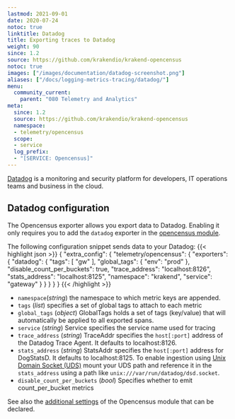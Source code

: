 ```yaml
---
lastmod: 2021-09-01
date: 2020-07-24
notoc: true
linktitle: Datadog
title: Exporting traces to Datadog
weight: 90
since: 1.2
source: https://github.com/krakendio/krakend-opencensus
notoc: true
images: ["/images/documentation/datadog-screenshot.png"]
aliases: ["/docs/logging-metrics-tracing/datadog/"]
menu:
  community_current:
    parent: "080 Telemetry and Analytics"
meta:
  since: 1.2
  source: https://github.com/krakendio/krakend-opencensus
  namespace:
  - telemetry/opencensus
  scope:
  - service
  log_prefix:
  - "[SERVICE: Opencensus]"
---
```

[Datadog](https://www.datadoghq.com/) is a monitoring and security platform for developers, IT operations teams and business in the cloud.

## Datadog configuration
The Opencensus exporter allows you export data to Datadog. Enabling it only requires you to add the `datadog` exporter in the [opencensus module](/docs/telemetry/opencensus/).

The following configuration snippet sends data to your Datadog:
{{< highlight json >}}
{
      "extra_config": {
        "telemetry/opencensus": {
          "exporters": {
            "datadog": {
              "tags": [
                "gw"
              ],
              "global_tags": {
                "env": "prod"
              },
              "disable_count_per_buckets": true,
              "trace_address": "localhost:8126",
              "stats_address": "localhost:8125",
              "namespace": "krakend",
              "service": "gateway"
            }
          }
        }
      }
}
{{< /highlight  >}}
- `namespace`(*string*) the namespace to which metric keys are appended.
- `tags` (*list*) specifies a set of global tags to attach to each metric
- `global_tags` (*object*) GlobalTags holds a set of tags (key/value) that will automatically be applied to all exported spans.
- `service` (*string*) Service specifies the service name used for tracing
- `trace_address` (*string*) TraceAddr specifies the `host[:port]` address of the Datadog Trace Agent. It defaults to localhost:8126.
- `stats_address` (*string*) StatsAddr specifies the `host[:port]` address for DogStatsD. It defaults to localhost:8125. To enable ingestion using [Unix Domain Socket (UDS)](https://docs.datadoghq.com/developers/dogstatsd/unix_socket/?tab=kubernetes) mount your UDS path and reference it in the `stats_address` using a path like `unix:///var/run/datadog/dsd.socket`.
- `disable_count_per_buckets` (*bool*) Specifies whether to emit count_per_bucket metrics


See also the [additional settings](/docs/telemetry/opencensus/) of the Opencensus module that can be declared.
